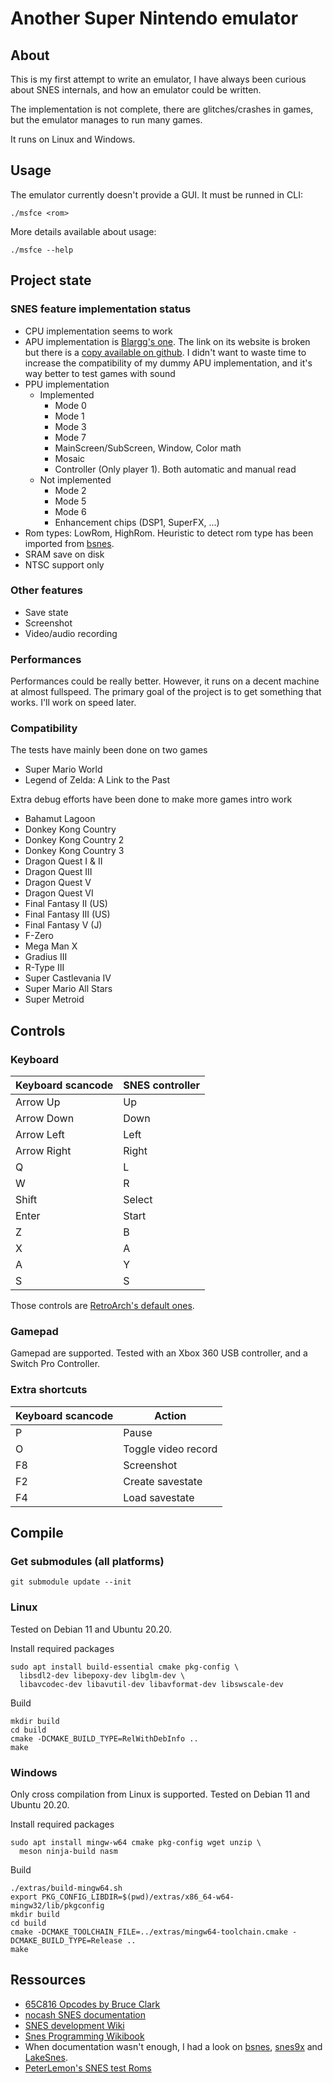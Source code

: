 # Another Super Nintendo emulator

## About

This is my first attempt to write an emulator, I have always been curious about SNES internals, and how an emulator could be written.

The implementation is not complete, there are glitches/crashes in games, but the emulator manages to run many games.

It runs on Linux and Windows.

## Usage

The emulator currently doesn't provide a GUI. It must be runned in CLI:
```
./msfce <rom>
```

More details available about usage:
```
./msfce --help
```

## Project state

### SNES feature implementation status

* CPU implementation seems to work
* APU implementation is [Blargg's one](https://www.slack.net/~ant/). The link on its website is broken but there is a [copy available on github](https://github.com/elizagamedev/snes_spc). I didn't want to waste time to increase the compatibility of my dummy APU implementation, and it's way better to test games with sound
* PPU implementation
  * Implemented
    * Mode 0
    * Mode 1
    * Mode 3
    * Mode 7 
    * MainScreen/SubScreen, Window, Color math
    * Mosaic
    * Controller (Only player 1). Both automatic and manual read 
  * Not implemented
    * Mode 2
    * Mode 5
    * Mode 6
    * Enhancement chips (DSP1, SuperFX, ...)
* Rom types: LowRom, HighRom. Heuristic to detect rom type has been imported from [bsnes](https://github.com/bsnes-emu/bsnes).
* SRAM save on disk
* NTSC support only

### Other features

* Save state
* Screenshot
* Video/audio recording

### Performances

Performances could be really better. However, it runs on a decent machine at almost fullspeed. The primary goal of the project is to get something that works. I'll work on speed later.

### Compatibility

The tests have mainly been done on two games
* Super Mario World
* Legend of Zelda: A Link to the Past

Extra debug efforts have been done to make more games intro work
* Bahamut Lagoon
* Donkey Kong Country
* Donkey Kong Country 2
* Donkey Kong Country 3
* Dragon Quest I & II
* Dragon Quest III
* Dragon Quest V
* Dragon Quest VI
* Final Fantasy II (US)
* Final Fantasy III (US)
* Final Fantasy V (J)
* F-Zero
* Mega Man X
* Gradius III
* R-Type III
* Super Castlevania IV
* Super Mario All Stars
* Super Metroid

## Controls

### Keyboard

| Keyboard scancode | SNES controller |
|-------------------|-----------------|
| Arrow Up          | Up              |
| Arrow Down        | Down            |
| Arrow Left        | Left            |
| Arrow Right       | Right           |
| Q                 | L               |
| W                 | R               |
| Shift             | Select          |
| Enter             | Start           |
| Z                 | B               |
| X                 | A               |
| A                 | Y               |
| S                 | S               |

Those controls are [RetroArch's default ones](https://docs.libretro.com/guides/input-and-controls/#default-retroarch-keyboard-bindings).

### Gamepad

Gamepad are supported. Tested with an Xbox 360 USB controller, and a Switch Pro Controller.

### Extra shortcuts

| Keyboard scancode | Action              |
|-------------------|---------------------|
| P                 | Pause               |
| O                 | Toggle video record |
| F8                | Screenshot          |
| F2                | Create savestate    |
| F4                | Load savestate      |

## Compile

### Get submodules (all platforms)

```
git submodule update --init
```

### Linux

Tested on Debian 11 and Ubuntu 20.20.

Install required packages
```
sudo apt install build-essential cmake pkg-config \
  libsdl2-dev libepoxy-dev libglm-dev \
  libavcodec-dev libavutil-dev libavformat-dev libswscale-dev
```

Build
```
mkdir build
cd build
cmake -DCMAKE_BUILD_TYPE=RelWithDebInfo ..
make
```

### Windows

Only cross compilation from Linux is supported. Tested on Debian 11 and Ubuntu 20.20.

Install required packages
```
sudo apt install mingw-w64 cmake pkg-config wget unzip \
  meson ninja-build nasm
```

Build
```
./extras/build-mingw64.sh
export PKG_CONFIG_LIBDIR=$(pwd)/extras/x86_64-w64-mingw32/lib/pkgconfig
mkdir build
cd build
cmake -DCMAKE_TOOLCHAIN_FILE=../extras/mingw64-toolchain.cmake -DCMAKE_BUILD_TYPE=Release ..
make
```

## Ressources

* [65C816 Opcodes by Bruce Clark](http://6502.org/tutorials/65c816opcodes.html)
* [nocash SNES documentation](https://problemkaputt.de/fullsnes.htm)
* [SNES development Wiki](https://wiki.superfamicom.org)
* [Snes Programming Wikibook](https://en.wikibooks.org/wiki/Super_NES_Programming)
* When documentation wasn't enough, I had a look on [bsnes](https://github.com/bsnes-emu/bsnes), [snes9x](https://github.com/snes9xgit/snes9x) and [LakeSnes](https://github.com/elzo-d/LakeSnes).
* [PeterLemon's SNES test Roms](https://github.com/PeterLemon/SNES)